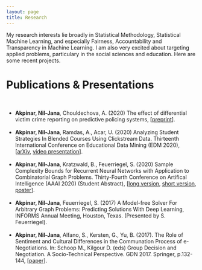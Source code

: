 ```yaml
---
layout: page
title: Research
---
```


<head>
<meta name="viewport" content="width=device-width, initial-scale=1">
<!-- Add icon library -->
<link rel="stylesheet" href="https://cdnjs.cloudflare.com/ajax/libs/font-awesome/4.7.0/css/font-awesome.min.css">
<style>
.btn {
  background-color: #404040;
  border: none;
  color: white;
  padding: 10px 20px;
  cursor: pointer;
  font-size: 12px;
}

/* Darker background on mouse-over */
.btn:hover {
  background-color: #202020;
}

p.small {
  line-height: 1.3;
}

</style>
</head>

My research interests lie broadly in Statistical Methodology, Statistical Machine Learning, and especially Fairness, Accountability and Transparency in Machine Learning. I am also very excited about targeting applied problems, particulary in the social sciences and education.
Here are some recent projects. 

<h1>Publications & Presentations</h1>
<br>
<ul>
    <li><b>Akpinar, Nil-Jana</b>, Chouldechova, A. (2020) The effect of differential victim crime reporting on predictive policing systems, [<a href="diff_victim_crime_rep.pdf">preprint</a>].</li><br>
  <li><b>Akpinar, Nil-Jana</b>, Ramdas, A., Acar, U. (2020) Analyzing Student Strategies In Blended Courses Using Clickstream Data. Thirteenth International Conference on Educational Data Mining (EDM 2020), [<a href = "https://arxiv.org/abs/2006.00421">arXiv</a>, <a href = "https://www.youtube.com/watch?v=2WgIhY6MKOY">video presentation</a>].</li><br>
  <li><b>Akpinar, Nil-Jana</b>, Kratzwald, B., Feuerriegel, S. (2020) Sample Complexity
Bounds for Recurrent Neural Networks with Application to Combinatorial
Graph Problems. Thirty-Fourth Conference on Artifical Intelligence (AAAI 2020) (Student Abstract), [<a href = "https://arxiv.org/abs/1901.10289">long version</a>, <a href = "https://www.aaai.org/Papers/AAAI/2020GB/SA-AkpinarNJ.540.pdf">short version</a>, <a href = "https://nakpinar.github.io/final_rnn_poster.pdf">poster</a>].</li><br>
  <li><b>Akpinar, Nil-Jana</b>, Feuerriegel, S. (2017) A Model-free Solver For Arbitrary
Graph Problems: Predicting Solutions With Deep Learning, INFORMS Annual
Meeting, Houston, Texas. (Presented by S. Feuerriegel).</li><br>
  <li><b>Akpinar, Nil-Jana</b>, Alfano, S., Kersten, G., Yu, B. (2017). The Role of Sentiment and Cultural Differences in the Communation Process of e-Negotiations.
In: Schoop M., Kilgour D. (eds) Group Decision and Negotiation. A Socio-Technical Perspective. GDN 2017. Springer, p.132-144, [<a href = "https://link.springer.com/chapter/10.1007/978-3-319-63546-0_10">paper</a>].</li>
</ul> 


